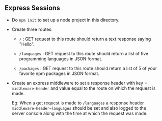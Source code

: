 ## Express Sessions

- Do `npm init` to set up a node project in this directory.

- Create three routes:

  - `/` : GET request to this route should return a text response saying "Hello".

  - `/languages` : GET request to this route should return a list of five programming languages in JSON format.

  - `/packages` : GET request to this route should return a list of 5 of your favorite npm packages in JSON format.

- Create an express middleware to set a response header with key = `middleware-header` and value equal to the route on which the request is made.

  Eg: When a get request is made to `/languages` a response header `middleware-header=languages` should be set and also logged to the server console along with the time at which the request was made.
